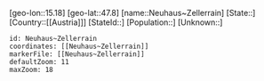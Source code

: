 ﻿---
location: [47.8,15.18]
mapzoom: [7,12] 
mapmarker: city 
type: City
tags:
- geo/City


SpocWebEntityId: 32829
isDeleted: false
confidential: public

---
[geo-lon::15.18]
[geo-lat::47.8]
[name::Neuhaus~Zellerrain]
[State::]
[Country::[[Austria]]]
[StateId::]
[Population::]
[Unknown::]


```leaflet
id: Neuhaus~Zellerrain
coordinates: [[Neuhaus~Zellerrain]]
markerFile: [[Neuhaus~Zellerrain]]
defaultZoom: 11 
maxZoom: 18
```
